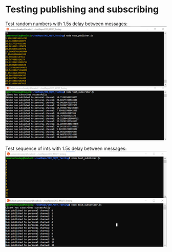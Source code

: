 # Testing publishing and subscribing

Test random numbers with 1.5s delay between messages: 
![](test_with_1.5s_delay.png)

Test sequence of ints with 1.5s delay between messages:
![](test_with_series.png)
